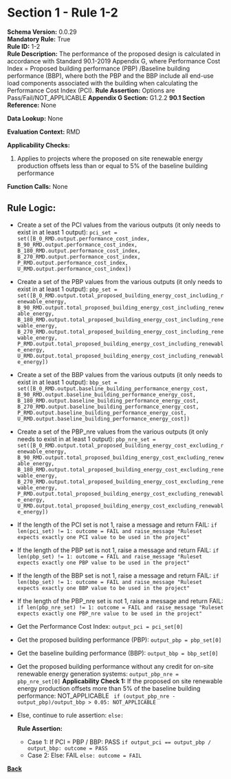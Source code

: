 # Section 1 - Rule 1-2
**Schema Version:** 0.0.29  
**Mandatory Rule:** True  
**Rule ID:** 1-2  
**Rule Description:** The performance of the proposed design is calculated in accordance with Standard 90.1-2019 Appendix G, where Performance Cost Index = Proposed building performance (PBP) /Baseline building performance (BBP), where both the PBP and the BBP include all end-use load components associated with the building when calculating the Performance Cost Index (PCI).
**Rule Assertion:** Options are Pass/Fail/NOT_APPLICABLE
**Appendix G Section:** G1.2.2
**90.1 Section Reference:** None

**Data Lookup:** None

**Evaluation Context:** RMD

**Applicability Checks:** 
1. Applies to projects where the proposed on site renewable energy production offsets less than or equal to 5% of the baseline building performance

**Function Calls:** None

## Rule Logic:   
- Create a set of the PCI values from the various outputs (it only needs to exist in at least 1 output): `pci_set = set([B_0_RMD.output.performance_cost_index, B_90_RMD.output.performance_cost_index, B_180_RMD.output.performance_cost_index, B_270_RMD.output.performance_cost_index, P_RMD.output.performance_cost_index, U_RMD.output.performance_cost_index])`
- Create a set of the PBP values from the various outputs (it only needs to exist in at least 1 output): `pbp_set = set([B_0_RMD.output.total_proposed_building_energy_cost_including_renewable_energy, B_90_RMD.output.total_proposed_building_energy_cost_including_renewable_energy, B_180_RMD.output.total_proposed_building_energy_cost_including_renewable_energy, B_270_RMD.output.total_proposed_building_energy_cost_including_renewable_energy, P_RMD.output.total_proposed_building_energy_cost_including_renewable_energy, U_RMD.output.total_proposed_building_energy_cost_including_renewable_energy])`
- Create a set of the BBP values from the various outputs (it only needs to exist in at least 1 output): `bbp_set = set([B_0_RMD.output.baseline_building_performance_energy_cost, B_90_RMD.output.baseline_building_performance_energy_cost, B_180_RMD.output.baseline_building_performance_energy_cost, B_270_RMD.output.baseline_building_performance_energy_cost, P_RMD.output.baseline_building_performance_energy_cost, U_RMD.output.baseline_building_performance_energy_cost])`
- Create a set of the PBP_nre values from the various outputs (it only needs to exist in at least 1 output): `pbp_nre_set = set([B_0_RMD.output.total_proposed_building_energy_cost_excluding_renewable_energy, B_90_RMD.output.total_proposed_building_energy_cost_excluding_renewable_energy, B_180_RMD.output.total_proposed_building_energy_cost_excluding_renewable_energy, B_270_RMD.output.total_proposed_building_energy_cost_excluding_renewable_energy, P_RMD.output.total_proposed_building_energy_cost_excluding_renewable_energy, U_RMD.output.total_proposed_building_energy_cost_excluding_renewable_energy])`
- If the length of the PCI set is not 1, raise a message and return FAIL: `if len(pci_set) != 1: outcome = FAIL and raise_message "Ruleset expects exactly one PCI value to be used in the project"`
- If the length of the PBP set is not 1, raise a message and return FAIL: `if len(pbp_set) != 1: outcome = FAIL and raise_message "Ruleset expects exactly one PBP value to be used in the project"`
- If the length of the BBP set is not 1, raise a message and return FAIL: `if len(bbp_set) != 1: outcome = FAIL and raise_message "Ruleset expects exactly one BBP value to be used in the project"`
- If the length of the PBP_nre set is not 1, raise a message and return FAIL: `if len(pbp_nre_set) != 1: outcome = FAIL and raise_message "Ruleset expects exactly one PBP_nre value to be used in the project"`

- Get the Performance Cost Index: `output_pci = pci_set[0]`
- Get the proposed building performance (PBP): `output_pbp = pbp_set[0]`
- Get the baseline building performance (BBP): `output_bbp = bbp_set[0]`
- Get the proposed building performance without any credit for on-site renewable energy generation systems: `output_pbp_nre = pbp_nre_set[0]`
**Applicability Check 1:** If the proposed on site renewable energy production offsets more than 5% of the baseline building performance: NOT_APPLICABLE ` if (output_pbp_nre - output_pbp)/output_bbp > 0.05: NOT_APPLICABLE`
- Else, continue to rule assertion: `else:`

  **Rule Assertion:** 
  - Case 1: If PCI = PBP / BBP: PASS `if output_pci == output_pbp / output_bbp: outcome = PASS`
  - Case 2: Else: FAIL `else: outcome = FAIL`

**[Back](../_toc.md)**